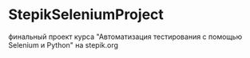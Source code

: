 # StepikSeleniumProject
финальный проект курса "Автоматизация тестирования с помощью Selenium и Python" на stepik.org
